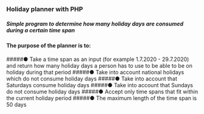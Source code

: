 ### Holiday planner with PHP
##### Simple program to determine how many holiday days are consumed during a certain time span

#### The purpose of the planner is to:
#####● Take a time span as an input (for example 1.7.2020 - 29.7.2020) and return how many holiday days a person has to use to be able to be on holiday during that period
#####● Take into account national holidays which do not consume holiday days
#####● Take into account that Saturdays consume holiday days
#####● Take into account that Sundays do not consume holiday days
#####● Accept only time spans that fit within the current holiday period
#####● The maximum length of the time span is 50 days